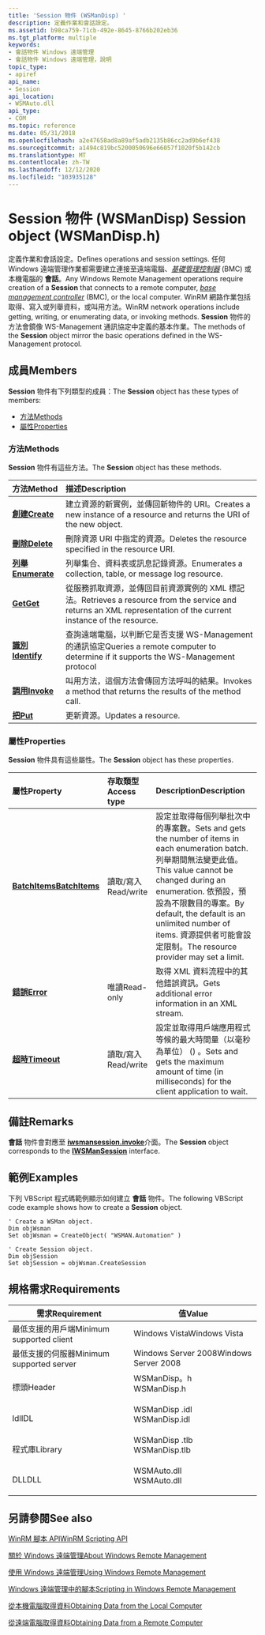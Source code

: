 ```yaml
---
title: 'Session 物件 (WSManDisp) '
description: 定義作業和會話設定。
ms.assetid: b98ca759-71cb-492e-8645-8766b202eb36
ms.tgt_platform: multiple
keywords:
- 會話物件 Windows 遠端管理
- 會話物件 Windows 遠端管理，說明
topic_type:
- apiref
api_name:
- Session
api_location:
- WSMAuto.dll
api_type:
- COM
ms.topic: reference
ms.date: 05/31/2018
ms.openlocfilehash: a2e47658ad8a89af5adb2135b86cc2ad9b6ef438
ms.sourcegitcommit: a1494c819bc5200050696e66057f1020f5b142cb
ms.translationtype: MT
ms.contentlocale: zh-TW
ms.lasthandoff: 12/12/2020
ms.locfileid: "103935128"
---
```

# <a name="session-object-wsmandisph"></a><span data-ttu-id="84e7c-105">Session 物件 (WSManDisp) </span><span class="sxs-lookup"><span data-stu-id="84e7c-105">Session object (WSManDisp.h)</span></span>

<span data-ttu-id="84e7c-106">定義作業和會話設定。</span><span class="sxs-lookup"><span data-stu-id="84e7c-106">Defines operations and session settings.</span></span> <span data-ttu-id="84e7c-107">任何 Windows 遠端管理作業都需要建立連接至遠端電腦、[*基礎管理控制器*](windows-remote-management-glossary.md) (BMC) 或本機電腦的 **會話**。</span><span class="sxs-lookup"><span data-stu-id="84e7c-107">Any Windows Remote Management operations require creation of a **Session** that connects to a remote computer, [*base management controller*](windows-remote-management-glossary.md) (BMC), or the local computer.</span></span> <span data-ttu-id="84e7c-108">WinRM 網路作業包括取得、寫入或列舉資料，或叫用方法。</span><span class="sxs-lookup"><span data-stu-id="84e7c-108">WinRM network operations include getting, writing, or enumerating data, or invoking methods.</span></span> <span data-ttu-id="84e7c-109">**Session** 物件的方法會鏡像 WS-Management 通訊協定中定義的基本作業。</span><span class="sxs-lookup"><span data-stu-id="84e7c-109">The methods of the **Session** object mirror the basic operations defined in the WS-Management protocol.</span></span>

## <a name="members"></a><span data-ttu-id="84e7c-110">成員</span><span class="sxs-lookup"><span data-stu-id="84e7c-110">Members</span></span>

<span data-ttu-id="84e7c-111">**Session** 物件有下列類型的成員：</span><span class="sxs-lookup"><span data-stu-id="84e7c-111">The **Session** object has these types of members:</span></span>

-   [<span data-ttu-id="84e7c-112">方法</span><span class="sxs-lookup"><span data-stu-id="84e7c-112">Methods</span></span>](#methods)
-   [<span data-ttu-id="84e7c-113">屬性</span><span class="sxs-lookup"><span data-stu-id="84e7c-113">Properties</span></span>](#properties)

### <a name="methods"></a><span data-ttu-id="84e7c-114">方法</span><span class="sxs-lookup"><span data-stu-id="84e7c-114">Methods</span></span>

<span data-ttu-id="84e7c-115">**Session** 物件有這些方法。</span><span class="sxs-lookup"><span data-stu-id="84e7c-115">The **Session** object has these methods.</span></span>



| <span data-ttu-id="84e7c-116">方法</span><span class="sxs-lookup"><span data-stu-id="84e7c-116">Method</span></span>                                 | <span data-ttu-id="84e7c-117">描述</span><span class="sxs-lookup"><span data-stu-id="84e7c-117">Description</span></span>                                                                                                                 |
|:---------------------------------------|:----------------------------------------------------------------------------------------------------------------------------|
| [<span data-ttu-id="84e7c-118">**創建**</span><span class="sxs-lookup"><span data-stu-id="84e7c-118">**Create**</span></span>](session-create.md)       | <span data-ttu-id="84e7c-119">建立資源的新實例，並傳回新物件的 URI。</span><span class="sxs-lookup"><span data-stu-id="84e7c-119">Creates a new instance of a resource and returns the URI of the new object.</span></span><br/>                                      |
| [<span data-ttu-id="84e7c-120">**刪除**</span><span class="sxs-lookup"><span data-stu-id="84e7c-120">**Delete**</span></span>](session-delete.md)       | <span data-ttu-id="84e7c-121">刪除資源 URI 中指定的資源。</span><span class="sxs-lookup"><span data-stu-id="84e7c-121">Deletes the resource specified in the resource URI.</span></span><br/>                                                              |
| [<span data-ttu-id="84e7c-122">**列舉**</span><span class="sxs-lookup"><span data-stu-id="84e7c-122">**Enumerate**</span></span>](session-enumerate.md) | <span data-ttu-id="84e7c-123">列舉集合、資料表或訊息記錄資源。</span><span class="sxs-lookup"><span data-stu-id="84e7c-123">Enumerates a collection, table, or message log resource.</span></span><br/>                                                         |
| [<span data-ttu-id="84e7c-124">**Get**</span><span class="sxs-lookup"><span data-stu-id="84e7c-124">**Get**</span></span>](session-get.md)             | <span data-ttu-id="84e7c-125">從服務抓取資源，並傳回目前資源實例的 XML 標記法。</span><span class="sxs-lookup"><span data-stu-id="84e7c-125">Retrieves a resource from the service and returns an XML representation of the current instance of the resource.</span></span><br/> |
| [<span data-ttu-id="84e7c-126">**識別**</span><span class="sxs-lookup"><span data-stu-id="84e7c-126">**Identify**</span></span>](session-identify.md)   | <span data-ttu-id="84e7c-127">查詢遠端電腦，以判斷它是否支援 WS-Management 的通訊協定</span><span class="sxs-lookup"><span data-stu-id="84e7c-127">Queries a remote computer to determine if it supports the WS-Management protocol</span></span><br/>                                 |
| [<span data-ttu-id="84e7c-128">**調用**</span><span class="sxs-lookup"><span data-stu-id="84e7c-128">**Invoke**</span></span>](session-invoke.md)       | <span data-ttu-id="84e7c-129">叫用方法，這個方法會傳回方法呼叫的結果。</span><span class="sxs-lookup"><span data-stu-id="84e7c-129">Invokes a method that returns the results of the method call.</span></span><br/>                                                    |
| [<span data-ttu-id="84e7c-130">**把**</span><span class="sxs-lookup"><span data-stu-id="84e7c-130">**Put**</span></span>](session-put.md)             | <span data-ttu-id="84e7c-131">更新資源。</span><span class="sxs-lookup"><span data-stu-id="84e7c-131">Updates a resource.</span></span><br/>                                                                                              |



 

### <a name="properties"></a><span data-ttu-id="84e7c-132">屬性</span><span class="sxs-lookup"><span data-stu-id="84e7c-132">Properties</span></span>

<span data-ttu-id="84e7c-133">**Session** 物件具有這些屬性。</span><span class="sxs-lookup"><span data-stu-id="84e7c-133">The **Session** object has these properties.</span></span>



| <span data-ttu-id="84e7c-134">屬性</span><span class="sxs-lookup"><span data-stu-id="84e7c-134">Property</span></span>                                            | <span data-ttu-id="84e7c-135">存取類型</span><span class="sxs-lookup"><span data-stu-id="84e7c-135">Access type</span></span>           | <span data-ttu-id="84e7c-136">Description</span><span class="sxs-lookup"><span data-stu-id="84e7c-136">Description</span></span>                                                                                                                                                                                                                 |
|:----------------------------------------------------|:----------------------|:----------------------------------------------------------------------------------------------------------------------------------------------------------------------------------------------------------------------------|
| [<span data-ttu-id="84e7c-137">**BatchItems**</span><span class="sxs-lookup"><span data-stu-id="84e7c-137">**BatchItems**</span></span>](session-batchitems.md)<br/> | <span data-ttu-id="84e7c-138">讀取/寫入</span><span class="sxs-lookup"><span data-stu-id="84e7c-138">Read/write</span></span><br/> | <span data-ttu-id="84e7c-139">設定並取得每個列舉批次中的專案數。</span><span class="sxs-lookup"><span data-stu-id="84e7c-139">Sets and gets the number of items in each enumeration batch.</span></span> <span data-ttu-id="84e7c-140">列舉期間無法變更此值。</span><span class="sxs-lookup"><span data-stu-id="84e7c-140">This value cannot be changed during an enumeration.</span></span> <span data-ttu-id="84e7c-141">依預設，預設為不限數目的專案。</span><span class="sxs-lookup"><span data-stu-id="84e7c-141">By default, the default is an unlimited number of items.</span></span> <span data-ttu-id="84e7c-142">資源提供者可能會設定限制。</span><span class="sxs-lookup"><span data-stu-id="84e7c-142">The resource provider may set a limit.</span></span><br/> |
| [<span data-ttu-id="84e7c-143">**錯誤**</span><span class="sxs-lookup"><span data-stu-id="84e7c-143">**Error**</span></span>](session-error.md)<br/>           | <span data-ttu-id="84e7c-144">唯讀</span><span class="sxs-lookup"><span data-stu-id="84e7c-144">Read-only</span></span><br/>  | <span data-ttu-id="84e7c-145">取得 XML 資料流程中的其他錯誤資訊。</span><span class="sxs-lookup"><span data-stu-id="84e7c-145">Gets additional error information in an XML stream.</span></span><br/>                                                                                                                                                              |
| [<span data-ttu-id="84e7c-146">**超時**</span><span class="sxs-lookup"><span data-stu-id="84e7c-146">**Timeout**</span></span>](session-timeout.md)<br/>       | <span data-ttu-id="84e7c-147">讀取/寫入</span><span class="sxs-lookup"><span data-stu-id="84e7c-147">Read/write</span></span><br/> | <span data-ttu-id="84e7c-148">設定並取得用戶端應用程式等候的最大時間量（以毫秒為單位） () 。</span><span class="sxs-lookup"><span data-stu-id="84e7c-148">Sets and gets the maximum amount of time (in milliseconds) for the client application to wait.</span></span><br/>                                                                                                                   |



 

## <a name="remarks"></a><span data-ttu-id="84e7c-149">備註</span><span class="sxs-lookup"><span data-stu-id="84e7c-149">Remarks</span></span>

<span data-ttu-id="84e7c-150">**會話** 物件會對應至 [**iwsmansession.invoke**](/windows/desktop/api/WSManDisp/nn-wsmandisp-iwsmansession)介面。</span><span class="sxs-lookup"><span data-stu-id="84e7c-150">The **Session** object corresponds to the [**IWSManSession**](/windows/desktop/api/WSManDisp/nn-wsmandisp-iwsmansession) interface.</span></span>

## <a name="examples"></a><span data-ttu-id="84e7c-151">範例</span><span class="sxs-lookup"><span data-stu-id="84e7c-151">Examples</span></span>

<span data-ttu-id="84e7c-152">下列 VBScript 程式碼範例顯示如何建立 **會話** 物件。</span><span class="sxs-lookup"><span data-stu-id="84e7c-152">The following VBScript code example shows how to create a **Session** object.</span></span>


```VB
' Create a WSMan object.
Dim objWsman 
Set objWsman = CreateObject( "WSMAN.Automation" )

' Create Session object.
Dim objSession
Set objSession = objWsman.CreateSession
```



## <a name="requirements"></a><span data-ttu-id="84e7c-153">規格需求</span><span class="sxs-lookup"><span data-stu-id="84e7c-153">Requirements</span></span>



| <span data-ttu-id="84e7c-154">需求</span><span class="sxs-lookup"><span data-stu-id="84e7c-154">Requirement</span></span> | <span data-ttu-id="84e7c-155">值</span><span class="sxs-lookup"><span data-stu-id="84e7c-155">Value</span></span> |
|-------------------------------------|------------------------------------------------------------------------------------------|
| <span data-ttu-id="84e7c-156">最低支援的用戶端</span><span class="sxs-lookup"><span data-stu-id="84e7c-156">Minimum supported client</span></span><br/> | <span data-ttu-id="84e7c-157">Windows Vista</span><span class="sxs-lookup"><span data-stu-id="84e7c-157">Windows Vista</span></span><br/>                                                                 |
| <span data-ttu-id="84e7c-158">最低支援的伺服器</span><span class="sxs-lookup"><span data-stu-id="84e7c-158">Minimum supported server</span></span><br/> | <span data-ttu-id="84e7c-159">Windows Server 2008</span><span class="sxs-lookup"><span data-stu-id="84e7c-159">Windows Server 2008</span></span><br/>                                                           |
| <span data-ttu-id="84e7c-160">標頭</span><span class="sxs-lookup"><span data-stu-id="84e7c-160">Header</span></span><br/>                   | <dl> <span data-ttu-id="84e7c-161"><dt>WSManDisp。h</dt></span><span class="sxs-lookup"><span data-stu-id="84e7c-161"><dt>WSManDisp.h</dt></span></span> </dl>   |
| <span data-ttu-id="84e7c-162">Idl</span><span class="sxs-lookup"><span data-stu-id="84e7c-162">IDL</span></span><br/>                      | <dl> <span data-ttu-id="84e7c-163"><dt>WSManDisp .idl</dt></span><span class="sxs-lookup"><span data-stu-id="84e7c-163"><dt>WSManDisp.idl</dt></span></span> </dl> |
| <span data-ttu-id="84e7c-164">程式庫</span><span class="sxs-lookup"><span data-stu-id="84e7c-164">Library</span></span><br/>                  | <dl> <span data-ttu-id="84e7c-165"><dt>WSManDisp .tlb</dt></span><span class="sxs-lookup"><span data-stu-id="84e7c-165"><dt>WSManDisp.tlb</dt></span></span> </dl> |
| <span data-ttu-id="84e7c-166">DLL</span><span class="sxs-lookup"><span data-stu-id="84e7c-166">DLL</span></span><br/>                      | <dl> <span data-ttu-id="84e7c-167"><dt>WSMAuto.dll</dt></span><span class="sxs-lookup"><span data-stu-id="84e7c-167"><dt>WSMAuto.dll</dt></span></span> </dl>   |



## <a name="see-also"></a><span data-ttu-id="84e7c-168">另請參閱</span><span class="sxs-lookup"><span data-stu-id="84e7c-168">See also</span></span>

<dl> <dt>

[<span data-ttu-id="84e7c-169">WinRM 腳本 API</span><span class="sxs-lookup"><span data-stu-id="84e7c-169">WinRM Scripting API</span></span>](winrm-scripting-api.md)
</dt> <dt>

[<span data-ttu-id="84e7c-170">關於 Windows 遠端管理</span><span class="sxs-lookup"><span data-stu-id="84e7c-170">About Windows Remote Management</span></span>](about-windows-remote-management.md)
</dt> <dt>

[<span data-ttu-id="84e7c-171">使用 Windows 遠端管理</span><span class="sxs-lookup"><span data-stu-id="84e7c-171">Using Windows Remote Management</span></span>](using-windows-remote-management.md)
</dt> <dt>

[<span data-ttu-id="84e7c-172">Windows 遠端管理中的腳本</span><span class="sxs-lookup"><span data-stu-id="84e7c-172">Scripting in Windows Remote Management</span></span>](scripting-in-windows-remote-management.md)
</dt> <dt>

[<span data-ttu-id="84e7c-173">從本機電腦取得資料</span><span class="sxs-lookup"><span data-stu-id="84e7c-173">Obtaining Data from the Local Computer</span></span>](obtaining-data-from-the-local-computer.md)
</dt> <dt>

[<span data-ttu-id="84e7c-174">從遠端電腦取得資料</span><span class="sxs-lookup"><span data-stu-id="84e7c-174">Obtaining Data from a Remote Computer</span></span>](obtaining-data-from-a-remote-computer.md)
</dt> </dl>

 

 





